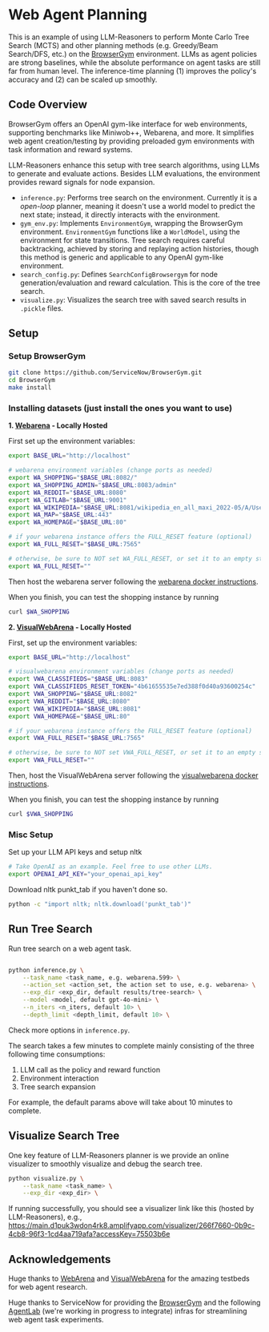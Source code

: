 # Web Agent Planning

This is an example of using LLM-Reasoners to perform Monte Carlo Tree Search (MCTS) and other planning methods (e.g. Greedy/Beam Search/DFS, etc.) on the [BrowserGym](https://github.com/ServiceNow/BrowserGym) environment. LLMs as agent policies are strong baselines, while the absolute performance on agent tasks are still far from human level. The inference-time planning (1) improves the policy's accuracy and (2) can be scaled up smoothly.

## Code Overview

BrowserGym offers an OpenAI gym-like interface for web environments, supporting benchmarks like Miniwob++, Webarena, and more. It simplifies web agent creation/testing by providing preloaded gym environments with task information and reward systems.

LLM-Reasoners enhance this setup with tree search algorithms, using LLMs to generate and evaluate actions. Besides LLM evaluations, the environment provides reward signals for node expansion.

- `inference.py`: Performs tree search on the environment. Currently it is a *open-loop* planner, meaning it doesn't use a world model to predict the next state; instead, it directly interacts with the environment.
- `gym_env.py`: Implements `EnvironmentGym`, wrapping the BrowserGym environment. `EnvironmentGym` functions like a `WorldModel`, using the environment for state transitions. Tree search requires careful backtracking, achieved by storing and replaying action histories, though this method is generic and applicable to any OpenAI gym-like environment.
- `search_config.py`: Defines `SearchConfigBrowsergym` for node generation/evaluation and reward calculation. This is the core of the tree search.
- `visualize.py`: Visualizes the search tree with saved search results in `.pickle` files.

## Setup

### Setup BrowserGym
```bash
git clone https://github.com/ServiceNow/BrowserGym.git
cd BrowserGym
make install
```

### Installing datasets (just install the ones you want to use)

**1. [Webarena](https://webarena.dev/) - Locally Hosted**

First set up the environment variables:
```bash
export BASE_URL="http://localhost"

# webarena environment variables (change ports as needed)
export WA_SHOPPING="$BASE_URL:8082/"
export WA_SHOPPING_ADMIN="$BASE_URL:8083/admin"
export WA_REDDIT="$BASE_URL:8080"
export WA_GITLAB="$BASE_URL:9001"
export WA_WIKIPEDIA="$BASE_URL:8081/wikipedia_en_all_maxi_2022-05/A/User:The_other_Kiwix_guy/Landing"
export WA_MAP="$BASE_URL:443"
export WA_HOMEPAGE="$BASE_URL:80"

# if your webarena instance offers the FULL_RESET feature (optional)
export WA_FULL_RESET="$BASE_URL:7565"

# otherwise, be sure to NOT set WA_FULL_RESET, or set it to an empty string
export WA_FULL_RESET=""
```

Then host the webarena server following the [webarena docker instructions](https://github.com/web-arena-x/webarena/blob/main/environment_docker/README.md). 

When you finish, you can test the shopping instance by running

```bash
curl $WA_SHOPPING
```

**2. [VisualWebArena](https://jykoh.com/vwa) - Locally Hosted** 

First, set up the environment variables:
```bash
export BASE_URL="http://localhost"

# visualwebarena environment variables (change ports as needed)
export VWA_CLASSIFIEDS="$BASE_URL:8083"
export VWA_CLASSIFIEDS_RESET_TOKEN="4b61655535e7ed388f0d40a93600254c"
export VWA_SHOPPING="$BASE_URL:8082"
export VWA_REDDIT="$BASE_URL:8080"
export VWA_WIKIPEDIA="$BASE_URL:8081"
export VWA_HOMEPAGE="$BASE_URL:80"

# if your webarena instance offers the FULL_RESET feature (optional)
export VWA_FULL_RESET="$BASE_URL:7565"

# otherwise, be sure to NOT set VWA_FULL_RESET, or set it to an empty string
export VWA_FULL_RESET=""
```

Then, host the VisualWebArena server following the [visualwebarena docker instructions](https://github.com/web-arena-x/visualwebarena/blob/main/environment_docker/README.md).

When you finish, you can test the shopping instance by running

```bash
curl $VWA_SHOPPING
```

### Misc Setup

Set up your LLM API keys and setup nltk
```bash
# Take OpenAI as an example. Feel free to use other LLMs.
export OPENAI_API_KEY="your_openai_api_key"
```

Download nltk punkt_tab if you haven't done so.
```bash
python -c "import nltk; nltk.download('punkt_tab')"
```

## Run Tree Search

Run tree search on a web agent task.
```bash

python inference.py \
    --task_name <task_name, e.g. webarena.599> \
    --action_set <action_set, the action set to use, e.g. webarena> \
    --exp_dir <exp_dir, default results/tree-search> \
    --model <model, default gpt-4o-mini> \
    --n_iters <n_iters, default 10> \
    --depth_limit <depth_limit, default 10> \
```
Check more options in `inference.py`.

The search takes a few minutes to complete mainly consisting of the three following time consumptions:
1. LLM call as the policy and reward function
2. Environment interaction
3. Tree search expansion

For example, the default params above will take about 10 minutes to complete.

## Visualize Search Tree

One key feature of LLM-Reasoners planner is we provide an online visualizer to smoothly visualize and debug the search tree.

```bash
python visualize.py \
    --task_name <task_name> \
    --exp_dir <exp_dir> \
```

If running successfully, you should see a visualizer link like this (hosted by LLM-Reasoners), e.g.,
https://main.d1puk3wdon4rk8.amplifyapp.com/visualizer/266f7660-0b9c-4cb8-96f3-1cd4aa719afa?accessKey=75503b6e



## Acknowledgements

Huge thanks to [WebArena](https://webarena.dev/) and [VisualWebArena](https://jykoh.com/vwa) for the amazing testbeds for web agent research. 

Huge thanks to ServiceNow for providing the [BrowserGym](https://github.com/ServiceNow/BrowserGym) and the following [AgentLab](https://github.com/ServiceNow/AgentLab) (we're working in progress to integrate) infras for streamlining web agent task experiments. 
